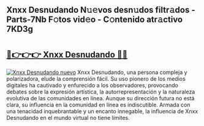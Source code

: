 ## Xnxx Desnudando N𝚞𝚎vos desn𝚞dos filtr𝚊dos - Parts-7Nb F𝚘tos vid𝚎o - C𝚘ntenido atr𝚊ctivo 7KD3g

# <h2><a href="http://mba0puk.tromn.icu/?c=Xnxx+Desnudando">🔗👉👉👉 Xnxx Desnudando 🔗🔗</a></h2>

[![Xnxx Desnudando nuevo](https://i.imgur.com/pEAQMta.gif)](http://mba0puk.tromn.icu/?c=Xnxx+Desnudando)
Xnxx Desnudando, una persona compleja y polarizadora, elude la comprensión fácil. Su uso pionero de los medios digitales ha cautivado y enfurecido a los observadores, provocando debates sobre la expresión artística, la autorrepresentación y la naturaleza evolutiva de las comunidades en línea. Aunque su dirección futura no está clara, su influencia en la comunidad en línea es indiscutible. Armada con una tenacidad inquebrantable y un encanto innegable, la influencia de Xnxx Desnudando en el mundo virtual no tiene límites.
